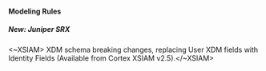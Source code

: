 
#### Modeling Rules

##### New: Juniper SRX

<~XSIAM> XDM schema breaking changes, replacing User XDM fields with Identity Fields (Available from Cortex XSIAM v2.5).</~XSIAM>
